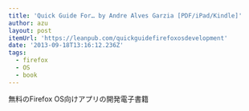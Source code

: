 ```yaml
---
title: 'Quick Guide For… by Andre Alves Garzia [PDF/iPad/Kindle]'
author: azu
layout: post
itemUrl: 'https://leanpub.com/quickguidefirefoxosdevelopment'
date: '2013-09-18T13:16:12.236Z'
tags:
  - firefox
  - OS
  - book
---
```

無料のFirefox OS向けアプリの開発電子書籍
